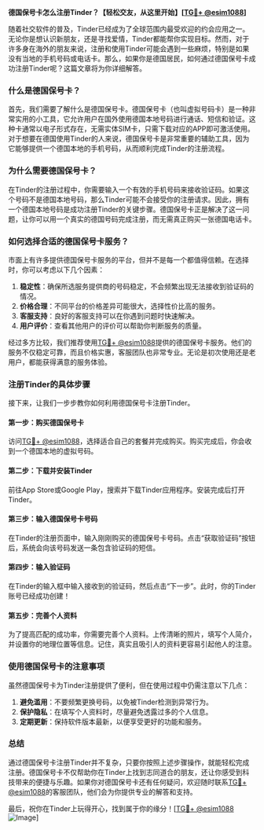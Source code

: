 **德国保号卡怎么注册Tinder？【轻松交友，从这里开始】[[TG💪+ @esim1088](https://t.me/s/esim1088)]**

随着社交软件的普及，Tinder已经成为了全球范围内最受欢迎的约会应用之一。无论你是想认识新朋友，还是寻找爱情，Tinder都能帮你实现目标。然而，对于许多身在海外的朋友来说，注册和使用Tinder可能会遇到一些麻烦，特别是如果没有当地的手机号码或电话卡。那么，如果你是德国居民，如何通过德国保号卡成功注册Tinder呢？这篇文章将为你详细解答。

### 什么是德国保号卡？

首先，我们需要了解什么是德国保号卡。德国保号卡（也叫虚拟号码卡）是一种非常实用的小工具，它允许用户在国外使用德国本地号码进行通话、短信和验证。这种卡通常以电子形式存在，无需实体SIM卡，只需下载对应的APP即可激活使用。对于想要在德国使用Tinder的人来说，德国保号卡是非常重要的辅助工具，因为它能够提供一个德国本地的手机号码，从而顺利完成Tinder的注册流程。

### 为什么需要德国保号卡？

在Tinder的注册过程中，你需要输入一个有效的手机号码来接收验证码。如果这个号码不是德国本地号码，那么Tinder可能不会接受你的注册请求。因此，拥有一个德国本地号码是成功注册Tinder的关键步骤。德国保号卡正是解决了这一问题，让你可以用一个真实的德国号码完成注册，而无需真正购买一张德国电话卡。

### 如何选择合适的德国保号卡服务？

市面上有许多提供德国保号卡服务的平台，但并不是每一个都值得信赖。在选择时，你可以考虑以下几个因素：

1. **稳定性**：确保所选服务提供商的号码稳定，不会频繁出现无法接收到验证码的情况。
2. **价格合理**：不同平台的价格差异可能很大，选择性价比高的服务。
3. **客服支持**：良好的客服支持可以在你遇到问题时快速解决。
4. **用户评价**：查看其他用户的评价可以帮助你判断服务的质量。

经过多方比较，我们推荐使用[TG💪+ @esim1088](https://t.me/s/esim1088)提供的德国保号卡服务。他们的服务不仅稳定可靠，而且价格实惠，客服团队也非常专业。无论是初次使用还是老用户，都能获得满意的服务体验。

### 注册Tinder的具体步骤

接下来，让我们一步步教你如何利用德国保号卡注册Tinder。

#### 第一步：购买德国保号卡

访问[TG💪+ @esim1088](https://t.me/s/esim1088)，选择适合自己的套餐并完成购买。购买完成后，你会收到一个德国本地的虚拟号码。

#### 第二步：下载并安装Tinder

前往App Store或Google Play，搜索并下载Tinder应用程序。安装完成后打开Tinder。

#### 第三步：输入德国保号卡号码

在Tinder的注册页面中，输入刚刚购买的德国保号卡号码。点击“获取验证码”按钮后，系统会向该号码发送一条包含验证码的短信。

#### 第四步：输入验证码

在Tinder的输入框中输入接收到的验证码，然后点击“下一步”。此时，你的Tinder账号已经成功创建！

#### 第五步：完善个人资料

为了提高匹配的成功率，你需要完善个人资料。上传清晰的照片，填写个人简介，并设置你的地理位置等信息。记住，真实且吸引人的资料更容易引起他人的注意。

### 使用德国保号卡的注意事项

虽然德国保号卡为Tinder注册提供了便利，但在使用过程中仍需注意以下几点：

1. **避免滥用**：不要频繁更换号码，以免被Tinder检测到异常行为。
2. **保护隐私**：在填写个人资料时，尽量避免透露过多的个人信息。
3. **定期更新**：保持软件版本最新，以便享受更好的功能和服务。

### 总结

通过德国保号卡注册Tinder并不复杂，只要你按照上述步骤操作，就能轻松完成注册。德国保号卡不仅帮助你在Tinder上找到志同道合的朋友，还让你感受到科技带来的便捷与乐趣。如果你对德国保号卡还有任何疑问，欢迎随时联系[TG💪+ @esim1088](https://t.me/s/esim1088)的客服团队，他们会为你提供专业的解答和支持。

最后，祝你在Tinder上玩得开心，找到属于你的缘分！[[TG💪+ @esim1088](https://t.me/s/esim1088) ![Image](https://i.postimg.cc/4NQfJmqS/Snipaste-2025-05-13-00-14-12.png)]